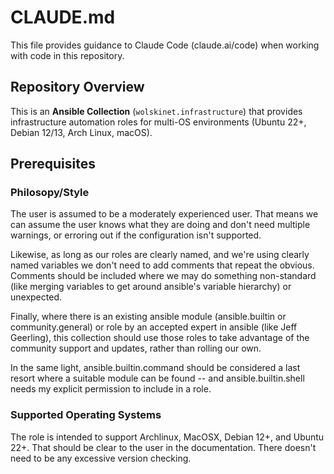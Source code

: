 # CLAUDE.md

This file provides guidance to Claude Code (claude.ai/code) when working with code in this repository.

## Repository Overview

This is an **Ansible Collection** (`wolskinet.infrastructure`) that provides infrastructure automation roles for multi-OS environments (Ubuntu 22+, Debian 12/13, Arch Linux, macOS).

## Prerequisites

### Philosopy/Style

The user is assumed to be a moderately experienced user. That means we can assume the user knows what they are doing and don't need multiple warnings, or erroring out if the configuration isn't supported.

Likewise, as long as our roles are clearly named, and we're using clearly named variables we don't need to add comments that repeat the obvious. Comments should be included where we may do something non-standard (like merging variables to get around ansible's variable hierarchy) or unexpected.

Finally, where there is an existing ansible module (ansible.builtin or community.general) or role by an accepted expert in ansible (like Jeff Geerling), this collection should use those roles to take advantage of the community support and updates, rather than rolling our own.

In the same light, ansible.builtin.command should be considered a last resort where a suitable module can be found -- and ansible.builtin.shell needs my explicit permission to include in a role.

### Supported Operating Systems

The role is intended to support Archlinux, MacOSX, Debian 12+, and Ubuntu 22+. That should be clear to the user in the documentation. There doesn't need to be any excessive version checking.

